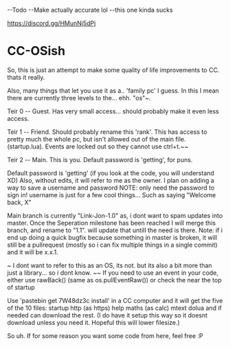 --Todo
--Make actually accurate lol
--this one kinda sucks

https://discord.gg/HMunNj5dPj

# CC-OSish
So, this is just an attempt to make some quality of life improvements to CC. thats it really.

Also, many things that  let you use it as a.. 'family pc' I guess. In this I mean there are currently three levels to the... ehh. "os"~. 

Teir 0 -- Guest. Has very small access... should probably make it even less access.

Teir 1 -- Friend. Should probably rename this 'rank'. This has access to pretty much the whole pc, but isn't allowed out of the main file. (startup.lua). Events are locked out so they cannot use ctrl+t.~~

Teir 2 -- Main. This is you. Default password is 'getting', for puns.


Default password is 'getting' (if you look at the code, you will understand XD)
Also, without edits, it will refer to me as the owner. I plan on adding a way to save a username and password 
NOTE: only need the password to sign in! username is just for a few cool things... Such as saying "Welcome back, X"

Main branch is currently "Link-Jon-1.0" as, i dont want to spam updates into master. Once the Seperation milestone has been reached I will merge this branch, and rename to "1.1". will update that untill the need is there.
Note: if i end up doing a quick bugfix because something in master is broken, it will still be a pullrequest (mostly so i can fix multiple things in a single commit) and it will be x.x.1.


~ I dont want to refer to this as an OS, its not. but its also a bit more than just a library... so i dont know.
~~ If you need to use an event in your code, either use rawBack() (same as os.pullEventRaw()) or check the near the top of startup

Use 'pastebin get 7W48dz3c install' in a CC computer and it will get the five of the 10 files: 
startup
http (as https)
help
maths (as calc)
mtext
dolua
and if needed can download the rest. (I do have it setup this way so it doesnt download unless you need it. Hopeful this will lower filesize.)

So uh. If for some reason you want some code from here,
feel free :P
